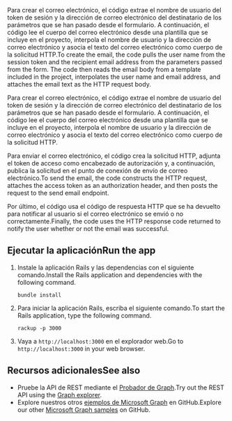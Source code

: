 <span data-ttu-id="66b9d-p119">Para crear el correo electrónico, el código extrae el nombre de usuario del token de sesión y la dirección de correo electrónico del destinatario de los parámetros que se han pasado desde el formulario. A continuación, el código lee el cuerpo del correo electrónico desde una plantilla que se incluye en el proyecto, interpola el nombre de usuario y la dirección de correo electrónico y asocia el texto del correo electrónico como cuerpo de la solicitud HTTP.</span><span class="sxs-lookup"><span data-stu-id="66b9d-p119">To create the email, the code pulls the user name from the session token and the recipient email address from the parameters passed from the form. The code then reads the email body from a template included in the project, interpolates the user name and email address, and attaches the email text as the HTTP request body.</span></span>

Para crear el correo electrónico, el código extrae el nombre de usuario del token de sesión y la dirección de correo electrónico del destinatario de los parámetros que se han pasado desde el formulario. A continuación, el código lee el cuerpo del correo electrónico desde una plantilla que se incluye en el proyecto, interpola el nombre de usuario y la dirección de correo electrónico y asocia el texto del correo electrónico como cuerpo de la solicitud HTTP.

<span data-ttu-id="66b9d-194">Para enviar el correo electrónico, el código crea la solicitud HTTP, adjunta el token de acceso como encabezado de autorización y, a continuación, publica la solicitud en el punto de conexión de envío de correo electrónico.</span><span class="sxs-lookup"><span data-stu-id="66b9d-194">To send the email, the code constructs the HTTP request, attaches the access token as an authorization header, and then posts the request to the send email endpoint.</span></span>

<span data-ttu-id="66b9d-195">Por último, el código usa el código de respuesta HTTP que se ha devuelto para notificar al usuario si el correo electrónico se envió o no correctamente.</span><span class="sxs-lookup"><span data-stu-id="66b9d-195">Finally, the code uses the HTTP response code returned to notify the user whether or not the email was successful.</span></span>

## <a name="run-the-app"></a><span data-ttu-id="66b9d-196">Ejecutar la aplicación</span><span class="sxs-lookup"><span data-stu-id="66b9d-196">Run the app</span></span>

1. <span data-ttu-id="66b9d-197">Instale la aplicación Rails y las dependencias con el siguiente comando.</span><span class="sxs-lookup"><span data-stu-id="66b9d-197">Install the Rails application and dependencies with the following command.</span></span>

    ```
    bundle install
    ```
2. <span data-ttu-id="66b9d-198">Para iniciar la aplicación Rails, escriba el siguiente comando.</span><span class="sxs-lookup"><span data-stu-id="66b9d-198">To start the Rails application, type the following command.</span></span>

    ```
    rackup -p 3000
    ```
3. <span data-ttu-id="66b9d-199">Vaya a `http://localhost:3000` en el explorador web.</span><span class="sxs-lookup"><span data-stu-id="66b9d-199">Go to `http://localhost:3000` in your web browser.</span></span>

## <a name="see-also"></a><span data-ttu-id="66b9d-200">Recursos adicionales</span><span class="sxs-lookup"><span data-stu-id="66b9d-200">See also</span></span>
- <span data-ttu-id="66b9d-201">Pruebe la API de REST mediante el [Probador de Graph](https://graph.microsoft.io/graph-explorer).</span><span class="sxs-lookup"><span data-stu-id="66b9d-201">Try out the REST API using the [Graph explorer](https://graph.microsoft.io/graph-explorer).</span></span>
- <span data-ttu-id="66b9d-202">Explore nuestros otros [ejemplos de Microsoft Graph](https://github.com/microsoftgraph) en GitHub.</span><span class="sxs-lookup"><span data-stu-id="66b9d-202">Explore our other [Microsoft Graph samples](https://github.com/microsoftgraph) on GitHub.</span></span>


